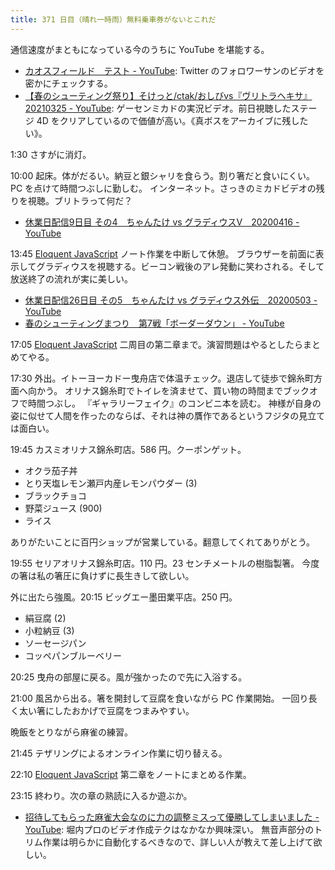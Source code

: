 ```yaml
---
title: 371 日目（晴れ一時雨）無料乗車券がないとこれだ
---
```


通信速度がまともになっている今のうちに YouTube を堪能する。

* [カオスフィールド　テスト - YouTube](https://www.youtube.com/watch?v=HkxamRjP5rQ):
  Twitter のフォロワーサンのビデオを密かにチェックする。
* [【春のシューティング祭り】そけっと/ctak/おしびvs『ヴリトラヘキサ』20210325 - YouTube](https://www.youtube.com/watch?v=-lQ05Kyjl40):
  ゲーセンミカドの実況ビデオ。前日視聴したステージ 4D をクリアしているので価値が高い。《真ボスをアーカイブに残したい》。

1:30 さすがに消灯。

10:00 起床。体がだるい。納豆と銀シャリを食らう。割り箸だと食いにくい。PC を点けて時間つぶしに勤しむ。
インターネット。さっきのミカドビデオの残りを視聴。ブリトラって何だ？

* [休業日配信9日目 その4　ちゃんたけ vs グラディウスV　20200416 - YouTube](https://www.youtube.com/watch?v=37gHkjh3EUA)

13:45 [Eloquent JavaScript][Haverbeke18] ノート作業を中断して休憩。
ブラウザーを前面に表示してグラディウスを視聴する。ビーコン戦後のアレ発動に笑わされる。そして放送終了の流れが実に美しい。

* [休業日配信26日目 その5　ちゃんたけ vs グラディウス外伝　20200503 - YouTube](https://www.youtube.com/watch?v=LAQYabxv3Fc)
* [春のシューティングまつり　第7戦「ボーダーダウン」 - YouTube](https://www.youtube.com/watch?v=lktzJQc1Mwg)

17:05 [Eloquent JavaScript][Haverbeke18] 二周目の第二章まで。演習問題はやるとしたらまとめてやる。

17:30 外出。イトーヨーカドー曳舟店で体温チェック。退店して徒歩で錦糸町方面へ向かう。
オリナス錦糸町でトイレを済ませて、買い物の時間までブックオフで時間つぶし。
『ギャラリーフェイク』のコンビニ本を読む。
神様が自身の姿に似せて人間を作ったのならば、それは神の贋作であるというフジタの見立ては面白い。

19:45 カスミオリナス錦糸町店。586 円。クーポンゲット。

* オクラ茄子丼
* とり天塩レモン瀬戸内産レモンパウダー (3)
* ブラックチョコ
* 野菜ジュース (900)
* ライス

ありがたいことに百円ショップが営業している。翻意してくれてありがとう。

19:55 セリアオリナス錦糸町店。110 円。23 センチメートルの樹脂製箸。
今度の箸は私の箸圧に負けずに長生きして欲しい。

外に出たら強風。20:15 ビッグエー墨田業平店。250 円。

* 絹豆腐 (2)
* 小粒納豆 (3)
* ソーセージパン
* コッペパンブルーベリー

20:25 曳舟の部屋に戻る。風が強かったので先に入浴する。

21:00 風呂から出る。箸を開封して豆腐を食いながら PC 作業開始。
一回り長く太い箸にしたおかげで豆腐をつまみやすい。

晩飯をとりながら麻雀の練習。

21:45 テザリングによるオンライン作業に切り替える。

22:10 [Eloquent JavaScript][Haverbeke18] 第二章をノートにまとめる作業。

23:15 終わり。次の章の熟読に入るか遊ぶか。

* [招待してもらった麻雀大会なのに力の調整ミスって優勝してしまいました - YouTube](https://www.youtube.com/watch?v=EpGQvvEZIgE):
  堀内プロのビデオ作成テクはなかなか興味深い。
  無音声部分のトリム作業は明らかに自動化するべきなので、詳しい人が教えて差し上げて欲しい。

[Haverbeke18]: https://eloquentjavascript.net/
